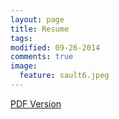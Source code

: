 ```yaml
---
layout: page
title: Resume
tags: 
modified: 09-26-2014
comments: true
image:
  feature: sault6.jpeg
---
```


[PDF Version](/assets/resume.pdf)